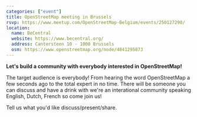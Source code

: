```yaml
---
categories: ["event"]
title: OpenStreetMap meeting in Brussels
rsvp: https://www.meetup.com/OpenStreetMap-Belgium/events/250127290/
location:
  name: BeCentral
  website: https://www.becentral.org/
  address: Cantersteen 10 - 1000 Brussels
  osm: https://www.openstreetmap.org/node/4841295873
---
```


**Let's build a community with everybody interested in OpenStreetMap!**

The target audience is everybody! From hearing the word OpenStreetMap a few seconds ago to the total expert in no time.
There will be someone you can discuss and have a drink with we're an interational community speaking English, Dutch, French so come join us!

Tell us what you'd like discuss/present/share.
